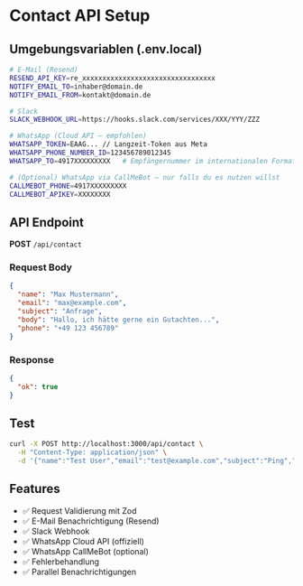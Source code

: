 # Contact API Setup

## Umgebungsvariablen (.env.local)

```bash
# E-Mail (Resend)
RESEND_API_KEY=re_xxxxxxxxxxxxxxxxxxxxxxxxxxxxxxxxx
NOTIFY_EMAIL_TO=inhaber@domain.de
NOTIFY_EMAIL_FROM=kontakt@domain.de

# Slack
SLACK_WEBHOOK_URL=https://hooks.slack.com/services/XXX/YYY/ZZZ

# WhatsApp (Cloud API – empfohlen)
WHATSAPP_TOKEN=EAAG... // Langzeit-Token aus Meta
WHATSAPP_PHONE_NUMBER_ID=123456789012345
WHATSAPP_TO=4917XXXXXXXXX   # Empfängernummer im internationalen Format ohne +

# (Optional) WhatsApp via CallMeBot – nur falls du es nutzen willst
CALLMEBOT_PHONE=4917XXXXXXXXX
CALLMEBOT_APIKEY=XXXXXXXX
```

## API Endpoint

**POST** `/api/contact`

### Request Body
```json
{
  "name": "Max Mustermann",
  "email": "max@example.com",
  "subject": "Anfrage",
  "body": "Hallo, ich hätte gerne ein Gutachten...",
  "phone": "+49 123 456789"
}
```

### Response
```json
{
  "ok": true
}
```

## Test

```bash
curl -X POST http://localhost:3000/api/contact \
  -H "Content-Type: application/json" \
  -d '{"name":"Test User","email":"test@example.com","subject":"Ping","body":"Hallo vom cURL!"}'
```

## Features

- ✅ Request Validierung mit Zod
- ✅ E-Mail Benachrichtigung (Resend)
- ✅ Slack Webhook
- ✅ WhatsApp Cloud API (offiziell)
- ✅ WhatsApp CallMeBot (optional)
- ✅ Fehlerbehandlung
- ✅ Parallel Benachrichtigungen

